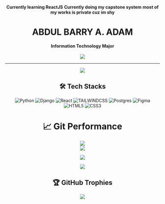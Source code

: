 <div align="center">

**Currently learning ReactJS**
**Currently doing my capstone system**
**most of my works is private cuz im shy**

# ABDUL BARRY A. ADAM
#### Information Technology Major
![](https://i.pinimg.com/originals/ca/26/2e/ca262e0354eea311c41134c3e4bc3bc2.gif)

---
[![](https://visitor-badge.laobi.icu/badge?page_id=WareBar&icon=2&color=0)](https://visitcount.itsvg.in)

## 🛠️ Tech Stacks

![Python](https://img.shields.io/badge/python-3670A0?style=for-the-badge&logo=python&logoColor=ffdd54)
![Django](https://img.shields.io/badge/django-%23092E20.svg?style=for-the-badge&logo=django&logoColor=white) 
![React](https://img.shields.io/badge/react-%2320232a.svg?style=for-the-badge&logo=react&logoColor=%2361DAFB)
![TAILWINDCSS](https://img.shields.io/badge/tailwindcss-%2372B6.svg?style=for-the-badge&logo=tailwindcss&logoColor=blue) 
![Postgres](https://img.shields.io/badge/postgres-%23316192.svg?style=for-the-badge&logo=postgresql&logoColor=white) 
![Figma](https://img.shields.io/badge/figma-%23F24E1E.svg?style=for-the-badge&logo=figma&logoColor=white) 
![HTML5](https://img.shields.io/badge/html5-%23E34F26.svg?style=for-the-badge&logo=html5&logoColor=white)
![CSS3](https://img.shields.io/badge/css3-%231572B6.svg?style=for-the-badge&logo=css3&logoColor=white) 



# 📈 Git Performance
![](https://github-readme-stats.vercel.app/api?username=WareBar&theme=one_dark_pro&hide_border=false&include_all_commits=true&count_private=true)<br/>
![](https://github-readme-streak-stats.herokuapp.com/?user=WareBar&theme=one_dark_pro&hide_border=false)<br/>

![](https://wakatime.com/share/@WareBar/112bf09a-2c66-489d-81bf-b481866ed238.svg)

![](https://github-readme-stats.vercel.app/api/top-langs/?username=WareBar&theme=one_dark_pro&hide_border=false&include_all_commits=true&count_private=true&layout=compact)

## 🏆 GitHub Trophies
![](https://github-profile-trophy.vercel.app/?username=WareBar&theme=one_dark_pro&no-frame=true&no-bg=false&margin-w=4)



</div>





<!-- Proudly created with GPRM ( https://gprm.itsvg.in ) -->
